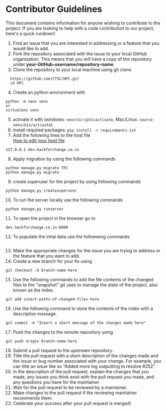 # Contributor Guidelines
  This document contains information for anyone wishing to contribute to the project. If you are looking to help with a code contribution to our project, here's a quick rundown!

  1. Find an issue that you are interested in addressing or a feature that you would like to add.  
  2. Fork the repository associated with the issue to your local GitHub organization. This means that you will have a copy of the repository under **your-GitHub-username/repository-name**.  
  3. Clone the repository to your local machine using git clone  
  ```
    https://github.com/CTSC/HFC.git
    cd HFC
  ```
  4. Create an python environment with  
  ```  
  python -m venv venv  
  or  
  virtualenv venv 
  ```    
  5. activate it with (windows: ```venv\Scripts\activate```, Mac/Linux: ```source venv/bin/activate```)  
  6. Install required packages:  ```pip install -r requirements.txt```   
  7. Add the following lines to the host file   
  [How to edit your host file](https://docs.rackspace.com/support/how-to/modify-your-hosts-file/)    
  ```  
  127.0.0.1	dev.hackforchange.co.in  
  ```  
  8. Apply migration by using the following commands  
  ```  
  python manage.py migrate TFC  
  python manage.py migrate  
  ```  
  9. create superuser for the project by using following commands  
  ```  
  python manage.py createsuperuser  
  ```  
  10. To run the server locally use the following commands  
  ```  
  python manage.py runserver  
  ```  
  11. To open the project in the browser go to     
  ``` 
  dev.hackforchange.co.in:8000  
  ```  
  12. To populate the intial data use the followwing commands  
  ```  
  ```  
  13. Make the appropriate changes for the issue you are trying to address or the feature that you want to add.  
  14. Create a new branch for your fix using  
  ```   
  git checkout -b branch-name-here  
  ```    
  15. Use the following commands to add the file contents of the changed files to the "snapshot" git uses to manage the state of the project, also known as the index.   
  ```  
  git add insert-paths-of-changed-files-here  
  ```  
     
  16. Use the following command to store the contents of the index with a descriptive message.
  ```  
  git commit -m "Insert a short message of the changes made here"  
  ```     
  17. Push the changes to the remote repository using 
  ```  
  git push origin branch-name-here  
  ```    
  18. Submit a pull request to the upstream repository.  
  19.  Title the pull request with a short description of the changes made and the issue or bug number associated with your change. For example, you can title an issue like so "Added more log outputting to resolve #252".  
  20. In the description of the pull request, explain the changes that you made, any issues you think exist with the pull request you made, and any questions you have for the maintainer.  
  21. Wait for the pull request to be reviewed by a maintainer.  
  22. Make changes to the pull request if the reviewing maintainer recommends them.  
  23. Celebrate your success after your pull request is merged!  
  

